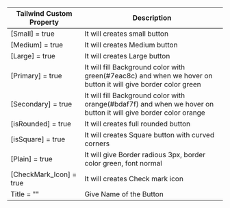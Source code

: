 
| Tailwind Custom Property | Description |
|--------------------------|-------------|
| [Small] = true | It will creates small button |
| [Medium] = true |It will creates Medium button |
| [Large] = true | It will creates Large button |
| [Primary] = true | It will fill Background color with green(#7eac8c) and when we hover on button it will give border color green |
| [Secondary] = true | It will fill Background color with orange(#bdaf7f) and when we hover on button it will give border color orange |
| [isRounded] = true | It will creates full rounded button |
| [isSquare] = true | It will creates Square button with curved corners |
| [Plain] = true | It will give Border radious 3px, border color green, font normal |
| [CheckMark_Icon] = true | It will creates Check mark icon |
| Title = "" | Give Name of the Button |

 
